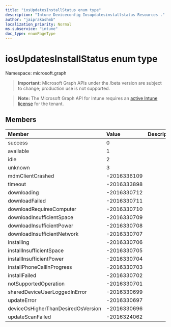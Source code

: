 ```yaml
---
title: "iosUpdatesInstallStatus enum type"
description: "Intune Deviceconfig Iosupdatesinstallstatus Resources ."
author: "jaiprakashmb"
localization_priority: Normal
ms.subservice: "intune"
doc_type: enumPageType
---
```


# iosUpdatesInstallStatus enum type

Namespace: microsoft.graph

> **Important:** Microsoft Graph APIs under the /beta version are subject to change; production use is not supported.

> **Note:** The Microsoft Graph API for Intune requires an [active Intune license](https://go.microsoft.com/fwlink/?linkid=839381) for the tenant.



## Members
|Member|Value|Description|
|:---|:---|:---|
|success|0||
|available|1||
|idle|2||
|unknown|3||
|mdmClientCrashed|-2016336109||
|timeout|-2016333898||
|downloading|-2016330712||
|downloadFailed|-2016330711||
|downloadRequiresComputer|-2016330710||
|downloadInsufficientSpace|-2016330709||
|downloadInsufficientPower|-2016330708||
|downloadInsufficientNetwork|-2016330707||
|installing|-2016330706||
|installInsufficientSpace|-2016330705||
|installInsufficientPower|-2016330704||
|installPhoneCallInProgress|-2016330703||
|installFailed|-2016330702||
|notSupportedOperation|-2016330701||
|sharedDeviceUserLoggedInError|-2016330699||
|updateError|-2016330697||
|deviceOsHigherThanDesiredOsVersion|-2016330696||
|updateScanFailed|-2016324062||
